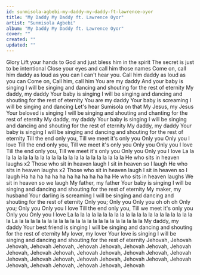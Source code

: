 ```yaml
---
id: sunmisola-agbebi-my-daddy-my-daddy-ft-lawrence-oyor
title: "My Daddy My Daddy ft. Lawrence Oyor"
artist: "Sunmisola Agbebi"
album: "My Daddy My Daddy ft. Lawrence Oyor"
cover: ""
created: ""
updated: ""
---
```


Glory Lift your hands to God and just bless him in the spirit The secret is just to be intentional Close your eyes and call him those names Come on, call him daddy as loud as you can I can't hear you. Call him daddy as loud as you can Come on, Call him, call him   You are my daddy And your baby is singing I will be singing and dancing and shouting for the rest of eternity My daddy, my daddy Your baby is singing I will be singing and dancing and shouting for the rest of eternity   You are my daddy Your baby is screaming I will be singing and dancing   Let's hear Sumisola on that   My Jesus, my Jesus Your beloved is singing I will be singing and shouting and chanting for the rest of eternity My daddy, my daddy Your baby is singing I will be singing and dancing and shouting for the rest of eternity My daddy, my daddy Your baby is singing I will be singing and dancing and shouting for the rest of eternity   Till the end only you, Till we meet it's only you Only you Only you I love Till the end only you, Till we meet it's only you Only you Only you I love Till the end only you, Till we meet it's only you Only you Only you I love   La la la la la la la la la la la la la la la la la la la la la la la   He who sits in heaven laughs x2 Those who sit in heaven laugh I sit in heaven so I laugh He who sits in heaven laughs x2 Those who sit in heaven laugh I sit in heaven so I laugh   Ha ha ha ha ha ha ha ha ha ha ha ha He who sits in heaven laughs We sit in heaven so we laugh   My father, my father Your baby is singing I will be singing and dancing and shouting for the rest of eternity   My maker, my husband Your darling is screaming I will be singing and dancing and shouting for the rest of eternity   Only you; Only you Only you oh oh oh Only you; Only you Only you I love Till the end only you, Till we meet it's only you Only you Only you I love La la la la la la la la la la la la la la la la la la la la la la la La la la la la la la la la la la la la la la la la la la la la la la My daddy, my daddy Your best friend is singing I will be singing and dancing and shouting for the rest of eternity   My lover, my lover Your love is singing I will be singing and dancing and shouting for the rest of eternity   Jehovah, Jehovah  Jehovah, Jehovah Jehovah, Jehovah  Jehovah, Jehovah Jehovah, Jehovah  Jehovah, Jehovah Jehovah, Jehovah  Jehovah, Jehovah Jehovah, Jehovah  Jehovah, Jehovah Jehovah, Jehovah  Jehovah, Jehovah Jehovah, Jehovah  Jehovah, Jehovah Jehovah, Jehovah  Jehovah, Jehovah